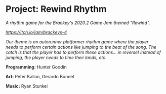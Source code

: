 # Project: Rewind Rhythm 
<i> A rhythm game for the Brackey's 2020.2 Game Jam themed "Rewind". 
  
https://itch.io/jam/brackeys-4

Our theme is an autorunner platformer rhythm game where the player needs to perform certain actions like jumping to the beat of the song. The catch is that the player has to perform these actions... in reverse! Instead of jumping, the player needs to time their lands, etc. </i> 

<b>Programming:</b> Hunter Goodin 

<b>Art:</b> Peter Kallon, Gerardo Bonnet 

<b>Music:</b> Ryan Stunkel 
